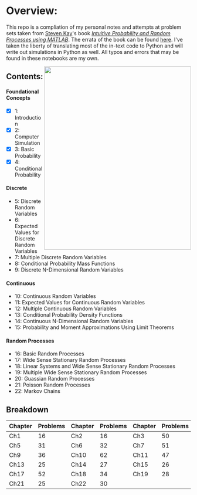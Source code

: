 # Overview:

This repo is a compliation of my personal notes and attempts at problem sets taken from [Steven Kay](https://web.uri.edu/engineering/meet/skay/)'s book [_Intuitive Probability and Random Processes using MATLAB_](https://www.ele.uri.edu/faculty/kay/New%20web/downloadable%20files/book_total.pdf). The errata of the book can be found [here](https://www.ele.uri.edu/faculty/kay/New%20web/corrections.pdf). I've taken the liberty of translating most of the in-text code to Python and will write out simulations in Python as well. All typos and errors that may be found in these notebooks are my own. 

<img align="right" width="400" height="500" src="https://media.springernature.com/w306/springer-static/cover-hires/book/978-0-387-24158-6">

## Contents:

#### Foundational Concepts
- [x] 1: Introduction 
- [x] 2: Computer Simulation 
- [x] 3: Basic Probability 
- [x] 4: Conditional Probability 

#### Discrete
- 5: Discrete Random Variables 
- 6: Expected Values for Discrete Random Variables 
- 7: Multiple Discrete Random Variables 
- 8: Conditional Probability Mass Functions 
- 9: Discrete N-Dimensional Random Variables 

#### Continuous
- 10: Continuous Random Variables 
- 11: Expected Values for Continuous Random Variables 
- 12: Multiple Continuous Random Variables 
- 13: Conditional Probability Density Functions
- 14: Continuous N-Dimensional Random Variables 
- 15: Probability and Moment Approximations Using Limit Theorems 

#### Random Processes
- 16: Basic Random Processes 
- 17: Wide Sense Stationary Random Processes 
- 18: Linear Systems and Wide Sense Stationary Random Processes 
- 19: Multiple Wide Sense Stationary Random Processes 
- 20: Guassian Random Processes
- 21: Poisson Random Processes 
- 22: Markov Chains

## Breakdown
Chapter|Problems|Chapter|Problems|Chapter|Problems|Chapter|Problems
-------|--------|-------|--------|-------|--------|-------|--------
Ch1    |  16    |  Ch2  |   16   |   Ch3 |   50   |   Ch4 |   43       
Ch5    |  31    |  Ch6  |  32    |  Ch7  |   51   |   Ch8 |   32          
Ch9    |   36   | Ch10  |   62   | Ch11  |  47    |  Ch12 |   56           
Ch13   |   25   |   Ch14|   27   | Ch15  |   26   |  Ch16 |   34     
Ch17   |   52   |   Ch18|   34   |   Ch19|   28   | Ch20  |   31    
Ch21   |  25    |  Ch22 |   30   |       |        | **Total:**| 784     
